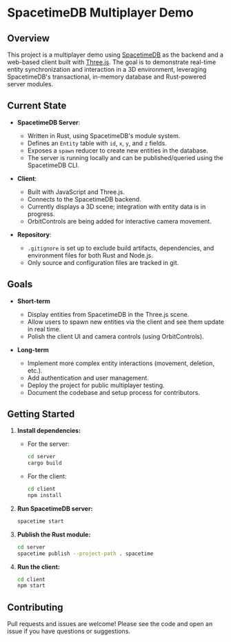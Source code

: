 # SpacetimeDB Multiplayer Demo

## Overview

This project is a multiplayer demo using [SpacetimeDB](https://spacetimedb.com/) as the backend and a web-based client built with [Three.js](https://threejs.org/). The goal is to demonstrate real-time entity synchronization and interaction in a 3D environment, leveraging SpacetimeDB's transactional, in-memory database and Rust-powered server modules.

## Current State

- **SpacetimeDB Server**:  
  - Written in Rust, using SpacetimeDB's module system.
  - Defines an `Entity` table with `id`, `x`, `y`, and `z` fields.
  - Exposes a `spawn` reducer to create new entities in the database.
  - The server is running locally and can be published/queried using the SpacetimeDB CLI.

- **Client**:  
  - Built with JavaScript and Three.js.
  - Connects to the SpacetimeDB backend.
  - Currently displays a 3D scene; integration with entity data is in progress.
  - OrbitControls are being added for interactive camera movement.

- **Repository**:  
  - `.gitignore` is set up to exclude build artifacts, dependencies, and environment files for both Rust and Node.js.
  - Only source and configuration files are tracked in git.

## Goals

- **Short-term**
  - Display entities from SpacetimeDB in the Three.js scene.
  - Allow users to spawn new entities via the client and see them update in real time.
  - Polish the client UI and camera controls (using OrbitControls).

- **Long-term**
  - Implement more complex entity interactions (movement, deletion, etc.).
  - Add authentication and user management.
  - Deploy the project for public multiplayer testing.
  - Document the codebase and setup process for contributors.

## Getting Started

1. **Install dependencies:**
   - For the server:  
     ```sh
     cd server
     cargo build
     ```
   - For the client:  
     ```sh
     cd client
     npm install
     ```

2. **Run SpacetimeDB server:**
   ```sh
   spacetime start
   ```

3. **Publish the Rust module:**
   ```sh
   cd server
   spacetime publish --project-path . spacetime
   ```

4. **Run the client:**
   ```sh
   cd client
   npm start
   ```

## Contributing

Pull requests and issues are welcome! Please see the code and open an issue if you have questions or suggestions. 